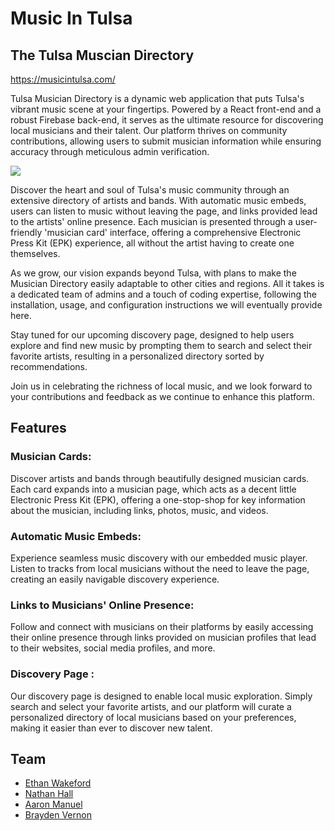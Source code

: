 # Music In Tulsa

## The Tulsa Muscian Directory

https://musicintulsa.com/

Tulsa Musician Directory is a dynamic web application that puts Tulsa's vibrant music scene at your fingertips. Powered by a React front-end and a robust Firebase back-end, it serves as the ultimate resource for discovering local musicians and their talent. Our platform thrives on community contributions, allowing users to submit musician information while ensuring accuracy through meticulous admin verification.

![](https://github.com/nathanhall762/TulsaMusicianDirectory/blob/main/DesktopDemoTulsaMusicianDirectory.gif)

Discover the heart and soul of Tulsa's music community through an extensive directory of artists and bands. With automatic music embeds, users can listen to music without leaving the page, and links provided lead to the artists' online presence. Each musician is presented through a user-friendly 'musician card' interface, offering a comprehensive Electronic Press Kit (EPK) experience, all without the artist having to create one themselves.

As we grow, our vision expands beyond Tulsa, with plans to make the Musician Directory easily adaptable to other cities and regions. All it takes is a dedicated team of admins and a touch of coding expertise, following the installation, usage, and configuration instructions we will eventually provide here.

Stay tuned for our upcoming discovery page, designed to help users explore and find new music by prompting them to search and select their favorite artists, resulting in a personalized directory sorted by recommendations.

Join us in celebrating the richness of local music, and we look forward to your contributions and feedback as we continue to enhance this platform.

## Features

### Musician Cards:

Discover artists and bands through beautifully designed musician cards. Each card expands into a musician page, which acts as a decent little Electronic Press Kit (EPK), offering a one-stop-shop for key information about the musician, including links, photos, music, and videos.

### Automatic Music Embeds:

Experience seamless music discovery with our embedded music player. Listen to tracks from local musicians without the need to leave the page, creating an easily navigable discovery experience.

### Links to Musicians' Online Presence:

Follow and connect with musicians on their platforms by easily accessing their online presence through links provided on musician profiles that lead to their websites, social media profiles, and more.

### Discovery Page :

Our discovery page is designed to enable local music exploration. Simply search and select your favorite artists, and our platform will curate a personalized directory of local musicians based on your preferences, making it easier than ever to discover new talent.

## Team

- [Ethan Wakeford](https://github.com/EthanWakeford)
- [Nathan Hall](https://github.com/nathanhall762/)
- [Aaron Manuel](https://github.com/AaronManuel15)
- [Brayden Vernon](https://github.com/Vernon-444)
